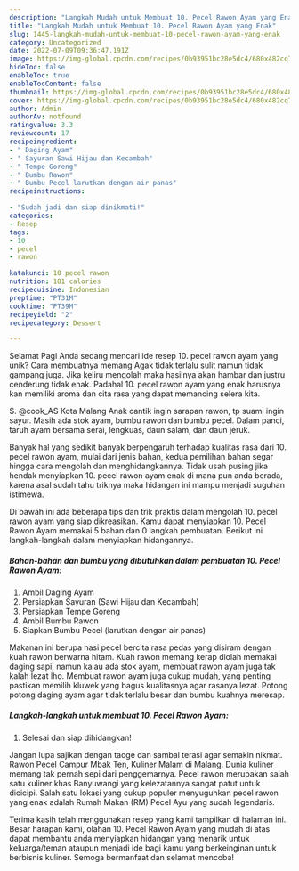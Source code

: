 ```yaml
---
description: "Langkah Mudah untuk Membuat 10. Pecel Rawon Ayam yang Enak"
title: "Langkah Mudah untuk Membuat 10. Pecel Rawon Ayam yang Enak"
slug: 1445-langkah-mudah-untuk-membuat-10-pecel-rawon-ayam-yang-enak
category: Uncategorized
date: 2022-07-09T09:36:47.191Z
image: https://img-global.cpcdn.com/recipes/0b93951bc28e5dc4/680x482cq70/10-pecel-rawon-ayam-foto-resep-utama.jpg
hideToc: false
enableToc: true
enableTocContent: false
thumbnail: https://img-global.cpcdn.com/recipes/0b93951bc28e5dc4/680x482cq70/10-pecel-rawon-ayam-foto-resep-utama.jpg
cover: https://img-global.cpcdn.com/recipes/0b93951bc28e5dc4/680x482cq70/10-pecel-rawon-ayam-foto-resep-utama.jpg
author: Admin
authorAv: notfound
ratingvalue: 3.3
reviewcount: 17
recipeingredient:
- " Daging Ayam"
- " Sayuran Sawi Hijau dan Kecambah"
- " Tempe Goreng"
- " Bumbu Rawon"
- " Bumbu Pecel larutkan dengan air panas"
recipeinstructions:

- "Sudah jadi dan siap dinikmati!"
categories:
- Resep
tags:
- 10
- pecel
- rawon

katakunci: 10 pecel rawon 
nutrition: 181 calories
recipecuisine: Indonesian
preptime: "PT31M"
cooktime: "PT39M"
recipeyield: "2"
recipecategory: Dessert

---
```



Selamat Pagi Anda sedang mencari ide resep 10. pecel rawon ayam yang unik? Cara membuatnya memang Agak tidak terlalu sulit namun tidak gampang juga. Jika keliru mengolah maka hasilnya akan hambar dan justru cenderung tidak enak. Padahal 10. pecel rawon ayam yang enak harusnya kan memiliki aroma dan cita rasa yang dapat memancing selera kita.


S. @cook_AS Kota Malang Anak cantik ingin sarapan rawon, tp suami ingin sayur. Masih ada stok ayam, bumbu rawon dan bumbu pecel. Dalam panci, taruh ayam bersama serai, lengkuas, daun salam, dan daun jeruk.

Banyak hal yang sedikit banyak berpengaruh terhadap kualitas rasa dari 10. pecel rawon ayam, mulai dari jenis bahan, kedua pemilihan bahan segar hingga cara mengolah dan menghidangkannya. Tidak usah pusing jika hendak menyiapkan 10. pecel rawon ayam enak di mana pun anda berada, karena asal sudah tahu triknya maka hidangan ini mampu menjadi suguhan istimewa.


Di bawah ini ada beberapa tips dan trik praktis dalam mengolah 10. pecel rawon ayam yang siap dikreasikan. Kamu dapat menyiapkan 10. Pecel Rawon Ayam memakai 5 bahan dan 0 langkah pembuatan. Berikut ini langkah-langkah dalam menyiapkan hidangannya.

<!--inarticleads1-->

##### Bahan-bahan dan bumbu yang dibutuhkan dalam pembuatan 10. Pecel Rawon Ayam:

1. Ambil  Daging Ayam
1. Persiapkan  Sayuran (Sawi Hijau dan Kecambah)
1. Persiapkan  Tempe Goreng
1. Ambil  Bumbu Rawon
1. Siapkan  Bumbu Pecel (larutkan dengan air panas)


Makanan ini berupa nasi pecel bercita rasa pedas yang disiram dengan kuah rawon berwarna hitam. Kuah rawon memang kerap diolah memakai daging sapi, namun kalau ada stok ayam, membuat rawon ayam juga tak kalah lezat lho. Membuat rawon ayam juga cukup mudah, yang penting pastikan memilih kluwek yang bagus kualitasnya agar rasanya lezat. Potong potong daging ayam agar tidak terlalu besar dan bumbu kuahnya meresap. 

<!--inarticleads2-->

##### Langkah-langkah untuk membuat 10. Pecel Rawon Ayam:


1. Selesai dan siap dihidangkan!

Jangan lupa sajikan dengan taoge dan sambal terasi agar semakin nikmat. Rawon Pecel Campur Mbak Ten, Kuliner Malam di Malang. Dunia kuliner memang tak pernah sepi dari penggemarnya. Pecel rawon merupakan salah satu kuliner khas Banyuwangi yang kelezatannya sangat patut untuk dicicipi. Salah satu lokasi yang cukup populer menyuguhkan pecel rawon yang enak adalah Rumah Makan (RM) Pecel Ayu yang sudah legendaris. 

Terima kasih telah menggunakan resep yang kami tampilkan di halaman ini. Besar harapan kami, olahan 10. Pecel Rawon Ayam yang mudah di atas dapat membantu anda menyiapkan hidangan yang menarik untuk keluarga/teman ataupun menjadi ide bagi kamu yang berkeinginan untuk berbisnis kuliner. Semoga bermanfaat dan selamat mencoba!
